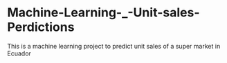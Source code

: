 # Machine-Learning-_-Unit-sales-Perdictions
This is a machine learning project to predict unit sales of a super market in Ecuador 
